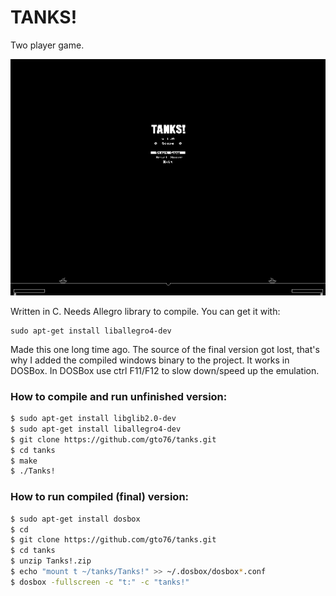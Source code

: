TANKS!
======

Two player game.

![Alt text](/doc/tanks-screenshot.png?raw=true "Screenshot of the game")

Written in C. Needs Allegro library to compile. You can get it with:
```
sudo apt-get install liballegro4-dev
```

Made this one long time ago. The source of the final version got lost, that's why I added the compiled windows binary to the project. It works in DOSBox. In DOSBox use ctrl F11/F12 to slow down/speed up the emulation.

### How to compile and run unfinished version:
```bash
$ sudo apt-get install libglib2.0-dev
$ sudo apt-get install liballegro4-dev
$ git clone https://github.com/gto76/tanks.git
$ cd tanks
$ make
$ ./Tanks!
```
### How to run compiled (final) version:
```bash
$ sudo apt-get install dosbox
$ cd
$ git clone https://github.com/gto76/tanks.git
$ cd tanks
$ unzip Tanks!.zip
$ echo "mount t ~/tanks/Tanks!" >> ~/.dosbox/dosbox*.conf
$ dosbox -fullscreen -c "t:" -c "tanks!"
```

